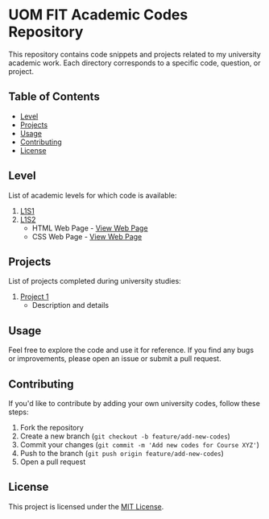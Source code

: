 # UOM FIT Academic Codes Repository

This repository contains code snippets and projects related to my university academic work. Each directory corresponds to a specific code, question, or project.

## Table of Contents

- [Level](#level)
- [Projects](#projects)
- [Usage](#usage)
- [Contributing](#contributing)
- [License](#license)

## Level

List of academic levels for which code is available:

1. [L1S1](/L1S1)
2. [L1S2](/L1S2)
   - HTML Web Page - [View Web Page](https://mrcentimetre.github.io/uom-it-fac/L1S2/Web%20Technologies/Lab%20Sheet%201/)
   - CSS Web Page - [View Web Page](https://mrcentimetre.github.io/uom-it-fac/L1S2/Web%20Technologies/CSS%20Lab%20Sheet%202/)

## Projects

List of projects completed during university studies:

1. [Project 1](/project1)
   - Description and details


## Usage

Feel free to explore the code and use it for reference. If you find any bugs or improvements, please open an issue or submit a pull request.

## Contributing

If you'd like to contribute by adding your own university codes, follow these steps:

1. Fork the repository
2. Create a new branch (`git checkout -b feature/add-new-codes`)
3. Commit your changes (`git commit -m 'Add new codes for Course XYZ'`)
4. Push to the branch (`git push origin feature/add-new-codes`)
5. Open a pull request

## License

This project is licensed under the [MIT License](LICENSE).


